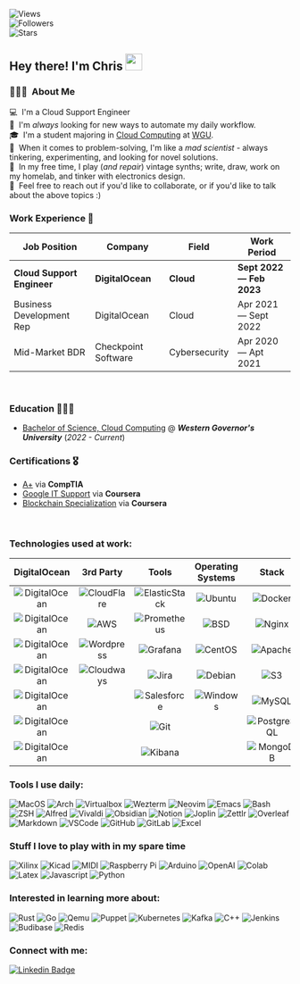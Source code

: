 ![Views](https://komarev.com/ghpvc/?username=StratusQuo&style=for-the-badge&color=56A3A6)<br>
![Followers](https://img.shields.io/github/followers/StratusQuo?style=for-the-badge&color=93B7BE)<br>
![Stars](https://img.shields.io/github/stars/StratusQuo?style=for-the-badge&color=EDD3C4)<br>


## Hey there! I'm Chris <img src="[https://cultofthepartyparrot.com/parrots/hd/60fpsparrot.gif](https://ccnyc.s3.us-east-1.amazonaws.com/hello_fox.gif?response-content-disposition=inline&X-Amz-Security-Token=IQoJb3JpZ2luX2VjEFsaCXVzLWVhc3QtMSJIMEYCIQDxjyp5vcR63mhz%2FTIeeQLuqM8TRHhf9vuUPOsOgeUC4QIhAMuciooPvrcJU9zZMDWpRHlTFTG4pNvf2FksIzto0R1vKvECCPT%2F%2F%2F%2F%2F%2F%2F%2F%2F%2FwEQARoMNDgxNDcyNzgyNTg3IgxFORhX8BTSwjSydagqxQIWJm7t3EJV6J2jEl1MOdToz1o55KuKEJW5pijrtHWriaHM1XN2bMz5847sld62T1IBf2awL5MkmJ5%2BP1OdFYOcStoBLnIBbYJLWjOUP0oDwJtHWbTowhRR8e8KW77uL6%2Bvvkm%2BAxLLDB1ZfKc82Mjj%2F3xmGX1UDYYSKXgbOKYR1hopORDvVoFgCY9yYSlYRc9M420Ha0CSSot8r9h15HYbNyf9hLiRJGpKBODPXRlHFCTFsnsWC58LUpHdhY91SArMNy4OMlYel3D8NkEo3ByxfjFxyGtuM0zDXkyVXUaptavpVIxWObAy3%2Fdev%2BSfps90OcUseBG44ovwJIYrrNJzzwTTspINz96HxI3CKd9YcTyX8LwSLKMXL0xvCCCRPuporj8Ciki%2FpQkyeUaaB%2Fb81BGfyXbGublX%2FYyL4ptlYPQjpU3mMJTh3p8GOrICJKR%2BwWrpH%2BQRu5D2vlmyKUE6jILrIdRp%2F%2F46AZfMmapfUjj%2BC7YXoIML7qx9%2BSDenIoRFWF1edgbAe6F6NEg6EM6vixQP6qXvdCe%2BJ1saTPB71eP1oblIGEtvYThUz%2F4cjnH%2F7Ly9A3FR%2BU5%2BAxwo6%2F9JTl2%2F4npNDgEgCvR6tKo%2FwvTxMXDcM2dF57f%2BWSInZUddgVQQFMsRWWotlL6%2FpdEfAIYDaGFzmTHxohzHFWInux2HnWDQFhSa3JQZdBtiVgaqH6rXUO7M4W8fLKGHY16ZLIt64MC02wx6aph2zKoAWVF%2B29%2FoX9bp3SYdCEK7y8d%2FRCCfPy4iT40psd5KQNpzsI%2BQBNStPzsYkKNA%2Br1kIq7W8njFdJC09Xsho4II93RkmVXUdSS8FedhtOZpFou&X-Amz-Algorithm=AWS4-HMAC-SHA256&X-Amz-Date=20230223T185536Z&X-Amz-SignedHeaders=host&X-Amz-Expires=43200&X-Amz-Credential=ASIAXAGQDUD5ZL2VWMH6%2F20230223%2Fus-east-1%2Fs3%2Faws4_request&X-Amz-Signature=de771d8809dc7b673cc4dd71f3364d8d73559af98368e89ca8d4f5a5ff662592)" width="30">

### 👨🏽‍💻 &nbsp;About Me
💻 &nbsp;I'm a Cloud Support Engineer \
🤖 &nbsp;I'm *always* looking for new ways to automate my daily workflow.\
🎓 &nbsp;I'm a student majoring in [Cloud Computing](https://www.wgu.edu/online-it-degrees/cloud-computing-bachelors-program.html) at [WGU](https://wgu.edu/).\
🧠 &nbsp;When it comes to problem-solving, I'm like a _mad scientist_ - always tinkering, experimenting, and looking for novel solutions.\
🎹 &nbsp;In my free time, I play (_and repair_) vintage synths; write, draw, work on my homelab, and tinker with electronics design.\
💬 &nbsp;Feel free to reach out if you'd like to collaborate, or if you'd like to talk about the above topics :)


### Work Experience 💼

| Job Position                 | Company            | Field                        | Work Period                |
| ---------------------------- | ------------------ | ---------------------------- | -------------------------- |
| **Cloud Support Engineer**   | **DigitalOcean**   | **Cloud**                    | **Sept 2022 — Feb 2023**   |
| Business Development Rep     | DigitalOcean       | Cloud                        | Apr 2021  — Sept 2022      |
| Mid-Market BDR               | Checkpoint Software| Cybersecurity                | Apr 2020 — Apt 2021        |

<br>

### Education 👨🏽‍🎓

- [Bachelor of Science, Cloud Computing](https://www.wgu.edu/content/dam/wgu-65-assets/western-governors/documents/program-guides/information-technology/BSCC.pdf) @ ***Western Governor's University*** (*2022 - Current*)


### Certifications 🎖️

- [A+](https://www.certmetrics.com/comptia/public/verification.aspx?code=2LGJ7GNVEQ06V09Y) via **CompTIA**
- [Google IT Support](https://www.coursera.org/account/accomplishments/specialization/certificate/KP56WZCXZSAC) via **Coursera**
- [Blockchain Specialization](https://www.coursera.org/account/accomplishments/specialization/certificate/P9ZJZEJJCL8Z) via **Coursera**

<br>

### Technologies used at work:

<!--- Terribly Formatted Table -->

| DigitalOcean 	| 3rd Party 	| Tools 	| Operating Systems 	| Stack 	| Automation Tools 	|
|:---:	|:---:	|:---:	|:---:	|:---:	|:---:	|
| ![DigitalOcean](https://img.shields.io/badge/Droplets-0080FF.svg?style=for-the-badge&logo=DigitalOcean&logoColor=white) 	| ![CloudFlare](https://img.shields.io/badge/Cloudflare-F38020?style=for-the-badge&logo=Cloudflare&logoColor=white) 	| ![ElasticStack](https://img.shields.io/badge/Elastic%20Stack-005571.svg?style=for-the-badge&logo=Elastic-Stack&logoColor=white) 	| ![Ubuntu](https://img.shields.io/badge/Ubuntu-E95420?style=for-the-badge&logo=ubuntu&logoColor=white) 	| ![Docker](https://img.shields.io/badge/docker-%230db7ed.svg?style=for-the-badge&logo=docker&logoColor=white) 	| ![Terraform](https://img.shields.io/badge/Terraform-7B42BC.svg?style=for-the-badge&logo=Terraform&logoColor=white) 	|
| ![DigitalOcean](https://img.shields.io/badge/DOKS-0080FF.svg?style=for-the-badge&logo=DigitalOcean&logoColor=white) 	| ![AWS](https://img.shields.io/badge/AWS-FF9900?style=for-the-badge&logo=amazonaws&logoColor=white) 	| ![Prometheus](https://img.shields.io/badge/Prometheus-E6522C.svg?style=for-the-badge&logo=Prometheus&logoColor=white) 	| ![BSD](https://img.shields.io/badge/freebsd-AB2B28?style=for-the-badge&logo=freebsd&logoColor=white) 	| ![Nginx](https://img.shields.io/badge/nginx-%23009639.svg?style=for-the-badge&logo=nginx&logoColor=white) 	| ![Ansible](https://img.shields.io/badge/Ansible-EE0000.svg?style=for-the-badge&logo=Ansible&logoColor=white) 	|
| ![DigitalOcean](https://img.shields.io/badge/Spaces-0080FF.svg?style=for-the-badge&logo=DigitalOcean&logoColor=white) 	| ![Wordpress](https://img.shields.io/badge/WordPress-21759B.svg?style=for-the-badge&logo=WordPress&logoColor=white) 	| ![Grafana](https://img.shields.io/badge/grafana-%23F46800.svg?style=for-the-badge&logo=grafana&logoColor=white) 	| ![CentOS](https://img.shields.io/badge/CentOS-262577.svg?style=for-the-badge&logo=CentOS&logoColor=white) 	| ![Apache](https://img.shields.io/badge/apache-%23D42029.svg?style=for-the-badge&logo=apache&logoColor=white) 	| ![Powershell](https://img.shields.io/badge/PowerShell-5391FE.svg?style=for-the-badge&logo=PowerShell&logoColor=white) 	|
| ![DigitalOcean](https://img.shields.io/badge/Volumes-0080FF.svg?style=for-the-badge&logo=DigitalOcean&logoColor=white) 	| ![Cloudways](https://img.shields.io/badge/Cloudways-2C39BD.svg?style=for-the-badge&logo=Cloudways&logoColor=white) 	| ![Jira](https://img.shields.io/badge/jira-%230A0FFF.svg?style=for-the-badge&logo=jira&logoColor=white) 	| ![Debian](https://img.shields.io/badge/Debian-A81D33?style=for-the-badge&logo=debian&logoColor=white) 	| ![S3](https://img.shields.io/badge/Amazon%20S3-569A31.svg?style=for-the-badge&logo=Amazon-S3&logoColor=white) 	| ![Python](https://img.shields.io/badge/Python-3776AB?style=for-the-badge&logo=python&logoColor=white) 	|
| ![DigitalOcean](https://img.shields.io/badge/LBaaS-0080FF.svg?style=for-the-badge&logo=DigitalOcean&logoColor=white) 	|  	| ![Salesforce](https://img.shields.io/badge/Salesforce-00A1E0?style=for-the-badge&logo=Salesforce&logoColor=white) 	| ![Windows](https://img.shields.io/badge/Windows-0078D6.svg?style=for-the-badge&logo=Windows&logoColor=white) 	| ![MySQL](https://img.shields.io/badge/MySQL-005C84?style=for-the-badge&logo=mysql&logoColor=white) 	| ![Bash](https://img.shields.io/badge/Bash-4EAA25?style=for-the-badge&logo=GNU%20Bash&logoColor=white) 	|
| ![DigitalOcean](https://img.shields.io/badge/DBaaS-0080FF.svg?style=for-the-badge&logo=DigitalOcean&logoColor=white) 	|  	| ![Git](https://img.shields.io/badge/GIT-E44C30?style=for-the-badge&logo=git&logoColor=white) 	|  	| ![PostgreSQL](https://img.shields.io/badge/Postgres-316192?style=for-the-badge&logo=postgresql&logoColor=white) 	|  	|
| ![DigitalOcean](https://img.shields.io/badge/Networking-0080FF.svg?style=for-the-badge&logo=DigitalOcean&logoColor=white) 	|  	| ![Kibana](https://img.shields.io/badge/Kibana-005571.svg?style=for-the-badge&logo=Kibana&logoColor=white) 	|  	| ![MongoDB](https://img.shields.io/badge/MongoDB-4EA94B?style=for-the-badge&logo=mongodb&logoColor=white) 	|  	|

<!--- End Table -->


### Tools I use daily:

![MacOS](https://img.shields.io/badge/mac%20os-000000?style=for-the-badge&logo=apple&logoColor=white)
![Arch](https://img.shields.io/badge/Arch_Linux-1793D1?style=for-the-badge&logo=arch-linux&logoColor=white)
![Virtualbox](https://img.shields.io/badge/VirtualBox-183A61.svg?style=for-the-badge&logo=VirtualBox&logoColor=white)
![Wezterm](https://img.shields.io/badge/Wezterm-412991.svg?style=for-the-badge&logo=GNOME-Terminal&logoColor=white)
![Neovim](https://img.shields.io/badge/NeoVim-%2357A143.svg?&style=for-the-badge&logo=neovim&logoColor=white)
![Emacs](https://img.shields.io/badge/Emacs-%237F5AB6.svg?&style=for-the-badge&logo=gnu-emacs&logoColor=white)
![Bash](https://img.shields.io/badge/Bash-4EAA25?style=for-the-badge&logo=GNU%20Bash&logoColor=white)
![ZSH](https://img.shields.io/badge/Z_Shell-121011?style=for-the-badge&logo=gnu-bash&logoColor=white)
![Alfred](https://img.shields.io/badge/Alfred-6C1F87.svg?style=for-the-badge&logo=Alfred&logoColor=white)
![Vivaldi](https://img.shields.io/badge/Vivaldi-EF3939?style=for-the-badge&logo=Vivaldi&logoColor=white)
![Obsidian](https://img.shields.io/badge/Obsidian-483699.svg?style=for-the-badge&logo=Obsidian&logoColor=white)
![Notion](https://img.shields.io/badge/Notion-000000.svg?style=for-the-badge&logo=Notion&logoColor=white)
![Joplin](https://img.shields.io/badge/Joplin-1071D3.svg?style=for-the-badge&logo=Joplin&logoColor=white)
![Zettlr](https://img.shields.io/badge/Zettlr-1CB27E.svg?style=for-the-badge&logo=Zettlr&logoColor=white)
![Overleaf](https://img.shields.io/badge/Overleaf-47A141?style=for-the-badge&logo=Overleaf&logoColor=white)
![Markdown](https://img.shields.io/badge/Markdown-000000.svg?style=for-the-badge&logo=Markdown&logoColor=white)
![VSCode](https://img.shields.io/badge/Visual%20Studio%20Code-007ACC.svg?style=for-the-badge&logo=Visual-Studio-Code&logoColor=white)
![GitHub](https://img.shields.io/badge/github-%23121011.svg?style=for-the-badge&logo=github&logoColor=white)
![GitLab](https://img.shields.io/badge/GitLab-FC6D26.svg?style=for-the-badge&logo=GitLab&logoColor=white)
![Excel](https://img.shields.io/badge/Excel-217346?style=for-the-badge&logo=microsoft-excel&logoColor=white)



### Stuff I love to play with in my spare time

![Xilinx](https://img.shields.io/badge/Xilinx_Vivado-E01F27.svg?style=for-the-badge&logo=Xilinx&logoColor=white)
![Kicad](https://img.shields.io/badge/KiCad-314CB0.svg?style=for-the-badge&logo=KiCad&logoColor=white)
![MIDI](https://img.shields.io/badge/MIDI-000000.svg?style=for-the-badge&logo=MIDI&logoColor=white)
![Raspberry Pi](https://img.shields.io/badge/Raspberry%20Pi-A22846?style=for-the-badge&logo=Raspberry%20Pi&logoColor=white)
![Arduino](https://img.shields.io/badge/Arduino-00979D?style=for-the-badge&logo=Arduino&logoColor=white)
![OpenAI](https://img.shields.io/badge/OpenAI-412991.svg?style=for-the-badge&logo=OpenAI&logoColor=white)
![Colab](https://img.shields.io/badge/Google%20Colab-F9AB00.svg?style=for-the-badge&logo=Google-Colab&logoColor=white)
![Latex](https://img.shields.io/badge/LaTeX-008080.svg?style=for-the-badge&logo=LaTeX&logoColor=white)
![Javascript](https://img.shields.io/badge/JavaScript-F7DF1E.svg?style=for-the-badge&logo=JavaScript&logoColor=black)
![Python](https://img.shields.io/badge/Python-3776AB?style=for-the-badge&logo=python&logoColor=white)

### Interested in learning more about:

![Rust](https://img.shields.io/badge/Rust-000000.svg?style=for-the-badge&logo=Rust&logoColor=white)
![Go](https://img.shields.io/badge/Go-00ADD8.svg?style=for-the-badge&logo=Go&logoColor=white)
![Qemu](https://img.shields.io/badge/QEMU-FF6600.svg?style=for-the-badge&logo=QEMU&logoColor=white)
![Puppet](https://img.shields.io/badge/Puppet-FFAE1A.svg?style=for-the-badge&logo=Puppet&logoColor=black)
![Kubernetes](https://img.shields.io/badge/Kubernetes-326CE5.svg?style=for-the-badge&logo=Kubernetes&logoColor=white)
![Kafka](https://img.shields.io/badge/Kafka-231F20.svg?style=for-the-badge&logo=Apache-Kafka&logoColor=white)
![C++](https://img.shields.io/badge/C++-00599C.svg?style=for-the-badge&logo=C++&logoColor=white)
![Jenkins](https://img.shields.io/badge/Jenkins-D24939.svg?style=for-the-badge&logo=Jenkins&logoColor=white)
![Budibase](https://img.shields.io/badge/Budibase-000000.svg?style=for-the-badge&logo=Budibase&logoColor=white)
![Redis](https://img.shields.io/badge/Redis-DC382D.svg?style=for-the-badge&logo=Redis&logoColor=white)

### Connect with me:

[![Linkedin Badge](https://img.shields.io/badge/-christopherchappell-blue?style=for-the-badge&logo=Linkedin&logoColor=white&link=https://www.linkedin.com/in/christopherchappell/)](https://www.linkedin.com/in/christopherchappell/)
